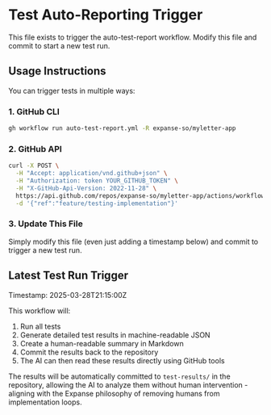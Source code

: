 # Test Auto-Reporting Trigger

This file exists to trigger the auto-test-report workflow. Modify this file and commit to start a new test run.

## Usage Instructions

You can trigger tests in multiple ways:

### 1. GitHub CLI
```bash
gh workflow run auto-test-report.yml -R expanse-so/myletter-app
```

### 2. GitHub API
```bash
curl -X POST \
  -H "Accept: application/vnd.github+json" \
  -H "Authorization: token YOUR_GITHUB_TOKEN" \
  -H "X-GitHub-Api-Version: 2022-11-28" \
  https://api.github.com/repos/expanse-so/myletter-app/actions/workflows/auto-test-report.yml/dispatches \
  -d '{"ref":"feature/testing-implementation"}'
```

### 3. Update This File
Simply modify this file (even just adding a timestamp below) and commit to trigger a new test run.

## Latest Test Run Trigger
Timestamp: 2025-03-28T21:15:00Z

This workflow will:
1. Run all tests
2. Generate detailed test results in machine-readable JSON
3. Create a human-readable summary in Markdown
4. Commit the results back to the repository
5. The AI can then read these results directly using GitHub tools

The results will be automatically committed to `test-results/` in the repository, allowing the AI to analyze them without human intervention - aligning with the Expanse philosophy of removing humans from implementation loops.